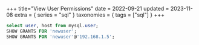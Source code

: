 +++
title="View User Permissions"
date = 2022-09-21
updated = 2023-11-08
extra = { series = "sql" }
taxonomies = { tags = ["sql"] }
+++

```sql
select user, host from mysql.user;
SHOW GRANTS FOR 'newuser';
SHOW GRANTS FOR 'newuser'@'192.168.1.5';
```
